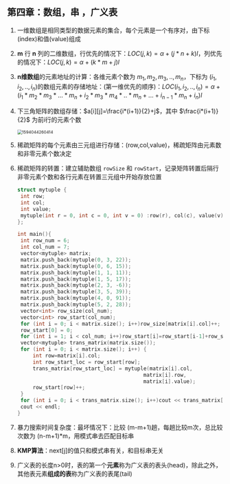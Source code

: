 ## 第四章：数组，串 ，广义表

1. 一维数组是相同类型的数据元素的集合，每个元素是一个有序对，由下标(index)和值(value)组成

2. **m** 行 **n** 列的二维数组，行优先的情况下：$LOC(j,k)=\alpha+(j*n+k)l$，列优先的情况下：$LOC(j,k)=\alpha+(k*m+j)l$

3. **n维数组**的元素地址的计算：各维元素个数为 $m_1,m_2,m_3,..,m_n$，下标为 $(i_1,i_2,..,i_n)$的数组元素的存储地址：(第一维优先的顺序)：$LOC(i_1,i_2,..,i_n)=\alpha+(i_1*m_2*m_3*...*m_n+i_2*m_3*m_4*..*m_n+...+i_{n-1}*m_n+i_n)l$

4. 下三角矩阵的数组存储：$a[i][j]=\frac{i*(i+1)}{2}+j$，其中 $\frac{i*(i+1)}{2}$ 为前i行的元素个数

   <img src="C:\Users\Orange\AppData\Roaming\Typora\typora-user-images\1594044260414.png" alt="1594044260414" style="zoom:67%;" />

5. 稀疏矩阵的每个元素由三元组进行存储：(row,col,value)，稀疏矩阵由元素数和非零元素个数决定

6. 稀疏矩阵的转置：建立辅助数组 `rowSize` 和 `rowStart`，记录矩阵转置后隔行非零元素个数和各行元素在转置三元组中开始存放位置

   ```C++
   struct mytuple {
   	int row;
   	int col;
   	int value;
   	mytuple(int r = 0, int c = 0, int v = 0) :row(r), col(c), value(v) {};
   };
   
   int main(){
   	int row_num = 6;
   	int col_num = 7;
   	vector<mytuple> matrix;
   	matrix.push_back(mytuple(0, 3, 22));
   	matrix.push_back(mytuple(0, 6, 15));
   	matrix.push_back(mytuple(1, 1, 11));
   	matrix.push_back(mytuple(1, 5, 17));
   	matrix.push_back(mytuple(2, 3, -6));
   	matrix.push_back(mytuple(3, 5, 39));
   	matrix.push_back(mytuple(4, 0, 91));
   	matrix.push_back(mytuple(5, 2, 28));
   	vector<int> row_size(col_num);
   	vector<int> row_start(col_num);
   	for (int i = 0; i < matrix.size(); i++)row_size[matrix[i].col]++;
   	row_start[0] = 0;
   	for (int i = 1; i < col_num; i++)row_start[i]=row_start[i-1]+row_size[i-1];
   	vector<mytuple> trans_matrix(matrix.size());
   	for (int i = 0; i < matrix.size(); i++) {
   		int row=matrix[i].col;
   		int row_start_loc = row_start[row];
   		trans_matrix[row_start_loc] = mytuple(matrix[i].col, 
   											matrix[i].row, 
   											matrix[i].value);
   		row_start[row]++;
   	}
   	for (int i = 0; i < trans_matrix.size(); i++)cout << trans_matrix[i].value << " ";
   	cout << endl;
   }
   ```

7. 暴力搜索时间复杂度：最坏情况下：比较 (m-m+1)趟，每趟比较m次，总比较次数为 (n-m+1)*m，用模式串去匹配目标串

8. **KMP算法**：next[j]的值只和模式串有关，和目标串无关

9. 广义表的长度n>0时，表的第一个**元素**称为广义表的表头(head)，除此之外，其他表元素**组成的表**称为广义表的表尾(tail)














